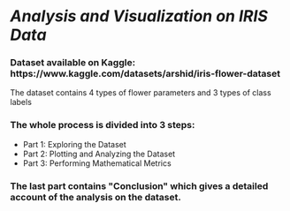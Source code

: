 <h1><b><em>Analysis and Visualization on IRIS Data</em></b></h1>

<h3> Dataset available on Kaggle: https://www.kaggle.com/datasets/arshid/iris-flower-dataset </h3>

<p> The dataset contains 4 types of flower parameters and 3 types of class labels</p>

<h3> The whole process is divided into 3 steps: </h3>
<ul>
  <li>Part 1: Exploring the Dataset</li>
  <li>Part 2: Plotting and Analyzing the Dataset</li>
  <li>Part 3: Performing Mathematical Metrics</li>
</ul>

<h3><b> The last part contains "Conclusion" which gives a detailed account of the analysis on the dataset.</b></h3>

